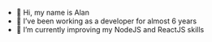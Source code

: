 - 👋 Hi, my name is Alan
- 👀 I’ve been working as a developer for almost 6 years
- 🌱 I’m currently improving my NodeJS and ReactJS skills
